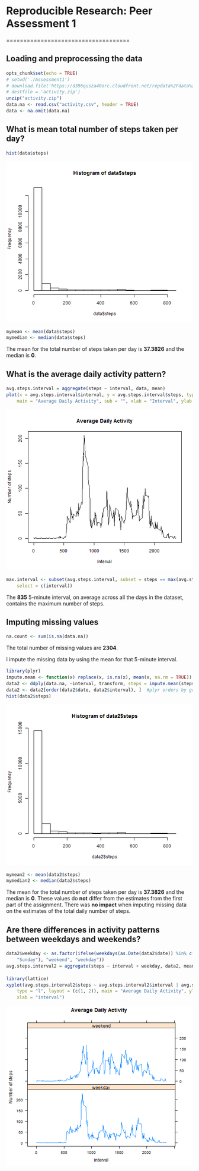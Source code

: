 # Reproducible Research: Peer Assessment 1
====================================

## Loading and preprocessing the data

```r
opts_chunk$set(echo = TRUE)
# setwd('./Assessment1')
# download.file('https://d396qusza40orc.cloudfront.net/repdata%2Fdata%2Factivity.zip',
# destfile = 'activity.zip')
unzip("activity.zip")
data.na <- read.csv("activity.csv", header = TRUE)
data <- na.omit(data.na)
```



## What is mean total number of steps taken per day?

```r
hist(data$steps)
```

![plot of chunk unnamed-chunk-2](figure/unnamed-chunk-2.png) 

```r
mymean <- mean(data$steps)
mymedian <- median(data$steps)
```

The mean for the total number of steps taken per day is **37.3826** 
 and the median is **0**.

## What is the average daily activity pattern?

```r
avg.steps.interval = aggregate(steps ~ interval, data, mean)
plot(x = avg.steps.interval$interval, y = avg.steps.interval$steps, type = "l", 
    main = "Average Daily Activity", sub = "", xlab = "Interval", ylab = "Number of steps")
```

![plot of chunk unnamed-chunk-3](figure/unnamed-chunk-3.png) 

```r
max.interval <- subset(avg.steps.interval, subset = steps == max(avg.steps.interval$steps), 
    select = c(interval))
```

The **835** 5-minute interval, on average across all the days in the dataset, 
 contains the maximum number of steps.

## Imputing missing values

```r
na.count <- sum(is.na(data.na))
```

The total number of missing values are **2304**.

I impute the missing data by using the mean for that 5-minute interval.

```r
library(plyr)
impute.mean <- function(x) replace(x, is.na(x), mean(x, na.rm = TRUE))
data2 <- ddply(data.na, ~interval, transform, steps = impute.mean(steps))
data2 <- data2[order(data2$date, data2$interval), ]  #plyr orders by group so we have to reorder
hist(data2$steps)
```

![plot of chunk unnamed-chunk-5](figure/unnamed-chunk-5.png) 

```r
mymean2 <- mean(data2$steps)
mymedian2 <- median(data2$steps)
```

The mean for the total number of steps taken per day is **37.3826** 
 and the median is **0**. 
These values do **not** differ from the estimates from the first part of the assignment.
There was **no impact** when imputing missing data on the estimates of the total daily number of steps.

## Are there differences in activity patterns between weekdays and weekends?

```r
data2$weekday <- as.factor(ifelse(weekdays(as.Date(data2$date)) %in% c("Saturday", 
    "Sunday"), "weekend", "weekday"))
avg.steps.interval2 = aggregate(steps ~ interval + weekday, data2, mean)

library(lattice)
xyplot(avg.steps.interval2$steps ~ avg.steps.interval2$interval | avg.steps.interval2$weekday, 
    type = "l", layout = (c(1, 2)), main = "Average Daily Activity", ylab = "Number of steps", 
    xlab = "interval")
```

![plot of chunk unnamed-chunk-6](figure/unnamed-chunk-6.png) 




